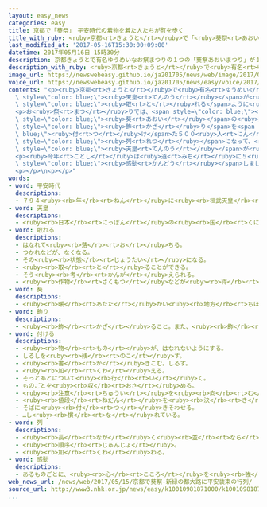 ```yaml
---
layout: easy_news
categories: easy
title: 京都で「葵祭」　平安時代の着物を着た人たちが町を歩く
title_with_ruby: <ruby>京都<rt>きょうと</rt></ruby>で「<ruby>葵祭<rt>あおいまつり</rt></ruby>」　<ruby>平安時代<rt>へいあんじだい</rt></ruby>の<ruby>着物<rt>きもの</rt></ruby>を<ruby>着<rt>き</rt></ruby>た<ruby>人<rt>ひと</rt></ruby>たちが<ruby>町<rt>まち</rt></ruby>を<ruby>歩<rt>ある</rt></ruby>く
last_modified_at: '2017-05-16T15:30:00+09:00'
datetime: 2017年05月16日 15時30分
description: 京都きょうとで有名ゆうめいなお祭まつりの１つの「葵祭あおいまつり」が１５日にちにありました。
description_with_ruby: <ruby>京都<rt>きょうと</rt></ruby>で<ruby>有名<rt>ゆうめい</rt></ruby>なお<ruby>祭<rt>まつ</rt></ruby>りの１つの「<ruby>葵祭<rt>あおいまつり</rt></ruby>」が１５<ruby>日<rt>にち</rt></ruby>にありました。
image_url: https://newswebeasy.github.io/ja201705/news/web/image/2017/05/16/k10010981871000.jpg
voice_url: https://newswebeasy.github.io/ja201705/news/easy/voice/2017/05/16/k10010981871000.mp3
contents: "<p><ruby>京都<rt>きょうと</rt></ruby>で<ruby>有名<rt>ゆうめい</rt></ruby>なお<ruby>祭<rt>まつ</rt></ruby>りの１つの「<ruby>葵祭<rt>あおいまつり</rt></ruby>」が１５<ruby>日<rt>にち</rt></ruby>にありました。このお<ruby>祭<rt>まつ</rt></ruby>りは１４００<ruby>年<rt>ねん</rt></ruby>ぐらい<ruby>前<rt>まえ</rt></ruby>、<span\
  \ style=\"color: blue;\"><ruby>天皇<rt>てんのう</rt></ruby></span>が<ruby>米<rt>こめ</rt></ruby>などがたくさん<span\
  \ style=\"color: blue;\"><ruby>取<rt>と</rt></ruby>れる</span>ように<ruby>祈<rt>いの</rt></ruby>ったことから<ruby>始<rt>はじ</rt></ruby>まったと<ruby>言<rt>い</rt></ruby>われています。</p>\n\
  <p>お<ruby>祭<rt>まつ</rt></ruby>りでは、<span style=\"color: blue;\"><ruby>平安時代<rt>へいあんじだい</rt></ruby></span>の<ruby>着物<rt>きもの</rt></ruby>を<ruby>着<rt>き</rt></ruby>て、<span\
  \ style=\"color: blue;\"><ruby>葵<rt>あおい</rt></ruby></span>の<ruby>葉<rt>は</rt></ruby>の<span\
  \ style=\"color: blue;\"><ruby>飾<rt>かざ</rt></ruby>り</span>を<span style=\"color:\
  \ blue;\"><ruby>付<rt>つ</rt></ruby>け</span>た５００<ruby>人<rt>にん</rt></ruby>ぐらいが<span\
  \ style=\"color: blue;\"><ruby>列<rt>れつ</rt></ruby></span>になって、<ruby>昔<rt>むかし</rt></ruby><span\
  \ style=\"color: blue;\"><ruby>天皇<rt>てんのう</rt></ruby></span>が<ruby>住<rt>す</rt></ruby>んでいた<ruby>京都御所<rt>きょうとごしょ</rt></ruby>を<ruby>出発<rt>しゅっぱつ</rt></ruby>しました。そして、<ruby>下鴨神社<rt>しもがもじんじゃ</rt></ruby>と<ruby>上賀茂神社<rt>かみがもじんじゃ</rt></ruby>までの<ruby>道<rt>みち</rt></ruby>をゆっくり<ruby>歩<rt>ある</rt></ruby>きました。</p>\n\
  <p><ruby>今年<rt>ことし</rt></ruby>は<ruby>道<rt>みち</rt></ruby>に５<ruby>万<rt>まん</rt></ruby><ruby>人<rt>にん</rt></ruby>ぐらいが<ruby>来<rt>き</rt></ruby>て、お<ruby>祭<rt>まつ</rt></ruby>りを<ruby>楽<rt>たの</rt></ruby>しんでいました。<ruby>滋賀県<rt>しがけん</rt></ruby>から<ruby>来<rt>き</rt></ruby>た<ruby>女性<rt>じょせい</rt></ruby>は「<ruby>初<rt>はじ</rt></ruby>めて<ruby>見<rt>み</rt></ruby>て、とても<span\
  \ style=\"color: blue;\"><ruby>感動<rt>かんどう</rt></ruby></span>しました」と<ruby>話<rt>はな</rt></ruby>していました。</p>\n\
  <p></p>\n<p></p>"
words:
- word: 平安時代
  descriptions:
  - ７９４<ruby><rb>年</rb><rt>ねん</rt></ruby>に<ruby><rb>桓武天皇</rb><rt>かんむてんのう</rt></ruby>が<ruby><rb>今</rb><rt>いま</rt></ruby>の<ruby><rb>京都</rb><rt>きょうと</rt></ruby>に<ruby><rb>都</rb><rt>みやこ</rt></ruby>をうつしてから、<ruby><rb>鎌倉幕府</rb><rt>かまくらばくふ</rt></ruby>が<ruby><rb>開</rb><rt>ひら</rt></ruby>かれるまでの、<ruby><rb>約</rb><rt>やく</rt></ruby>４００<ruby><rb>年間</rb><rt>ねんかん</rt></ruby>。<ruby><rb>貴族</rb><rt>きぞく</rt></ruby>が<ruby><rb>政治</rb><rt>せいじ</rt></ruby>を<ruby><rb>行</rb><rt>おこな</rt></ruby>い、<ruby><rb>文化</rb><rt>ぶんか</rt></ruby>が<ruby><rb>栄</rb><rt>さか</rt></ruby>えた。
- word: 天皇
  descriptions:
  - <ruby><rb>日本</rb><rt>にっぽん</rt></ruby>の<ruby><rb>国</rb><rt>くに</rt></ruby>の<ruby><rb>象徴</rb><rt>しょうちょう</rt></ruby>としてあおがれている<ruby><rb>人</rb><rt>ひと</rt></ruby>。
- word: 取れる
  descriptions:
  - はなれて<ruby><rb>落</rb><rt>お</rt></ruby>ちる。
  - つかれなどが、なくなる。
  - その<ruby><rb>状態</rb><rt>じょうたい</rt></ruby>になる。
  - <ruby><rb>取</rb><rt>と</rt></ruby>ることができる。
  - そう<ruby><rb>考</rb><rt>かんが</rt></ruby>えられる。
  - <ruby><rb>作物</rb><rt>さくもつ</rt></ruby>などが<ruby><rb>得</rb><rt>え</rt></ruby>られる。
- word: 葵
  descriptions:
  - <ruby><rb>暖</rb><rt>あたた</rt></ruby>かい<ruby><rb>地方</rb><rt>ちほう</rt></ruby>の<ruby><rb>庭</rb><rt>にわ</rt></ruby>などに<ruby><rb>植</rb><rt>う</rt></ruby>える<ruby><rb>草花</rb><rt>くさばな</rt></ruby>。タチアオイ・モミジアオイなど<ruby><rb>種類</rb><rt>しゅるい</rt></ruby>が<ruby><rb>多</rb><rt>おお</rt></ruby>い。<ruby><rb>夏</rb><rt>なつ</rt></ruby>、<ruby><rb>赤</rb><rt>あか</rt></ruby>・ピンク・<ruby><rb>白</rb><rt>しろ</rt></ruby>などの<ruby><rb>花</rb><rt>はな</rt></ruby>が<ruby><rb>咲</rb><rt>さ</rt></ruby>く。
- word: 飾り
  descriptions:
  - <ruby><rb>飾</rb><rt>かざ</rt></ruby>ること。また、<ruby><rb>飾</rb><rt>かざ</rt></ruby>って<ruby><rb>美</rb><rt>うつく</rt></ruby>しく<ruby><rb>見</rb><rt>み</rt></ruby>せるもの。
- word: 付ける
  descriptions:
  - <ruby><rb>物</rb><rt>もの</rt></ruby>が、はなれないようにする。
  - しるしを<ruby><rb>残</rb><rt>のこ</rt></ruby>す。
  - <ruby><rb>書</rb><rt>か</rt></ruby>きこむ。しるす。
  - <ruby><rb>加</rb><rt>くわ</rt></ruby>える。
  - そっとあとについて<ruby><rb>行</rb><rt>い</rt></ruby>く。
  - ものごとを<ruby><rb>収</rb><rt>おさ</rt></ruby>める。
  - <ruby><rb>注意</rb><rt>ちゅうい</rt></ruby>を<ruby><rb>向</rb><rt>む</rt></ruby>ける。
  - <ruby><rb>値段</rb><rt>ねだん</rt></ruby>を<ruby><rb>決</rb><rt>き</rt></ruby>める。
  - そばに<ruby><rb>付</rb><rt>つ</rt></ruby>きそわせる。
  - …し<ruby><rb>慣</rb><rt>な</rt></ruby>れている。
- word: 列
  descriptions:
  - <ruby><rb>長</rb><rt>なが</rt></ruby>く<ruby><rb>並</rb><rt>なら</rt></ruby>ぶ。<ruby><rb>並</rb><rt>なら</rt></ruby>んだもの。
  - <ruby><rb>順序</rb><rt>じゅんじょ</rt></ruby>。
  - <ruby><rb>加</rb><rt>くわ</rt></ruby>わる。
- word: 感動
  descriptions:
  - あるものごとに、<ruby><rb>心</rb><rt>こころ</rt></ruby>を<ruby><rb>強</rb><rt>つよ</rt></ruby>く<ruby><rb>動</rb><rt>うご</rt></ruby>かされること。
web_news_url: /news/web/2017/05/15/京都で葵祭-新緑の都大路に平安装束の行列/
source_url: http://www3.nhk.or.jp/news/easy/k10010981871000/k10010981871000.html
...
```

